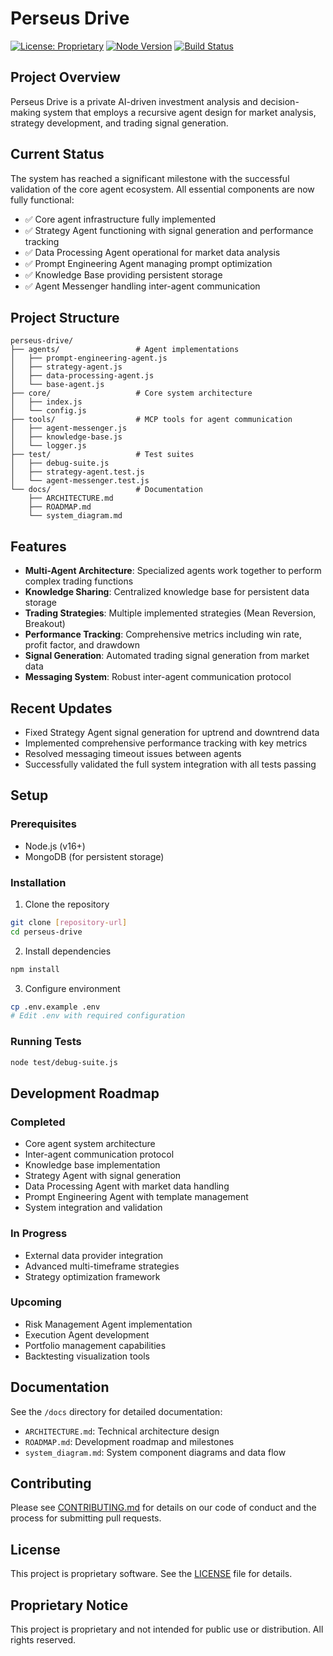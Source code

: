 # Perseus Drive

<!-- 
Artwork to be added here
The artwork should represent an AI-driven trading system with a sleek, modern design
-->

[![License: Proprietary](https://img.shields.io/badge/License-Proprietary-red.svg)](LICENSE)
[![Node Version](https://img.shields.io/badge/node-%3E%3D16.0.0-brightgreen.svg)](package.json)
[![Build Status](https://img.shields.io/badge/build-passing-brightgreen.svg)](test/debug-suite.js)

## Project Overview
Perseus Drive is a private AI-driven investment analysis and decision-making system that employs a recursive agent design for market analysis, strategy development, and trading signal generation.

## Current Status
The system has reached a significant milestone with the successful validation of the core agent ecosystem. All essential components are now fully functional:

- ✅ Core agent infrastructure fully implemented
- ✅ Strategy Agent functioning with signal generation and performance tracking
- ✅ Data Processing Agent operational for market data analysis
- ✅ Prompt Engineering Agent managing prompt optimization
- ✅ Knowledge Base providing persistent storage
- ✅ Agent Messenger handling inter-agent communication

## Project Structure
```
perseus-drive/
├── agents/                 # Agent implementations
│   ├── prompt-engineering-agent.js
│   ├── strategy-agent.js
│   ├── data-processing-agent.js
│   └── base-agent.js
├── core/                   # Core system architecture
│   ├── index.js
│   └── config.js
├── tools/                  # MCP tools for agent communication
│   ├── agent-messenger.js
│   ├── knowledge-base.js
│   └── logger.js
├── test/                   # Test suites 
│   ├── debug-suite.js
│   ├── strategy-agent.test.js
│   └── agent-messenger.test.js
└── docs/                   # Documentation
    ├── ARCHITECTURE.md
    ├── ROADMAP.md
    └── system_diagram.md
```

## Features
- **Multi-Agent Architecture**: Specialized agents work together to perform complex trading functions
- **Knowledge Sharing**: Centralized knowledge base for persistent data storage
- **Trading Strategies**: Multiple implemented strategies (Mean Reversion, Breakout)
- **Performance Tracking**: Comprehensive metrics including win rate, profit factor, and drawdown
- **Signal Generation**: Automated trading signal generation from market data
- **Messaging System**: Robust inter-agent communication protocol

## Recent Updates
- Fixed Strategy Agent signal generation for uptrend and downtrend data
- Implemented comprehensive performance tracking with key metrics
- Resolved messaging timeout issues between agents
- Successfully validated the full system integration with all tests passing

## Setup

### Prerequisites
- Node.js (v16+)
- MongoDB (for persistent storage)

### Installation
1. Clone the repository
```bash
git clone [repository-url]
cd perseus-drive
```

2. Install dependencies
```bash
npm install
```

3. Configure environment
```bash
cp .env.example .env
# Edit .env with required configuration
```

### Running Tests
```bash
node test/debug-suite.js
```

## Development Roadmap

### Completed
- Core agent system architecture 
- Inter-agent communication protocol
- Knowledge base implementation
- Strategy Agent with signal generation
- Data Processing Agent with market data handling
- Prompt Engineering Agent with template management
- System integration and validation

### In Progress
- External data provider integration
- Advanced multi-timeframe strategies
- Strategy optimization framework

### Upcoming
- Risk Management Agent implementation
- Execution Agent development
- Portfolio management capabilities
- Backtesting visualization tools

## Documentation
See the `/docs` directory for detailed documentation:
- `ARCHITECTURE.md`: Technical architecture design
- `ROADMAP.md`: Development roadmap and milestones
- `system_diagram.md`: System component diagrams and data flow

## Contributing
Please see [CONTRIBUTING.md](CONTRIBUTING.md) for details on our code of conduct and the process for submitting pull requests.

## License
This project is proprietary software. See the [LICENSE](LICENSE) file for details.

## Proprietary Notice
This project is proprietary and not intended for public use or distribution. All rights reserved. 